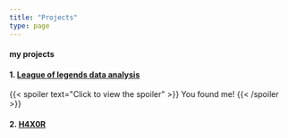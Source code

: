 ```yaml
---
title: "Projects"
type: page
---
```



#### my projects

#### 1. [League of legends data analysis](/projects/LDA/)

{{< spoiler text="Click to view the spoiler" >}}
You found me!
{{< /spoiler >}}

#### 2. [H4X0R](/projects/H4X0R/)
